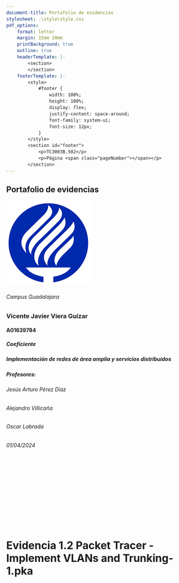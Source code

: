 ```yaml
---
document-title: Portafolio de evidencias
stylesheet: .\style\style.css
pdf_options:
    format: letter
    margin: 15mm 20mm
    printBackground: true
    outline: true
    headerTemplate: |-
        <section>
        </section>
    footerTemplate: |-
        <style>
            #footer {
                width: 100%;
                height: 100%;
                display: flex;
                justify-content: space-around;
                font-family: system-ui;
                font-size: 12px;
            }
        </style>
        <section id="footer">
            <p>TC3003B.502</p>
            <p>Página <span class="pageNumber"></span></p>
        </section>
---
```


<section id="portada">

# Portafolio de evidencias
![Tec Logo](./assets/TEC_Logo.png)
###### Campus Guadalajara
### Vicente Javier Viera Guízar
#### A01639784
##### Coeficiente
##### Implementación de redes de área amplia y servicios distribuidos
##### Profesores:
###### Jesús Arturo Pérez Díaz
###### Alejandro Villicaña
###### Oscar Labrada
###### 01/04/2024
</section>

<div id="break">
</br></br></br></br></br></br></br></br></br></br>
</div>

# Evidencia 1.2 Packet Tracer - Implement VLANs and Trunking-1.pka